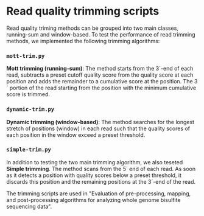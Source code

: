 # Read quality trimming scripts

Read quality triming methods can be grouped into two main classes,
running-sum and window-based. To test the performance of read trimming
methods, we implemented the following trimming algorithms:

### `mott-trim.py`
**Mott trimming (running-sum)**: The method starts from the 3´-end of
each read, subtracts a preset cutoff quality score from the quality
score at each position and adds the remainder to a cumulative score at
the position. The 3´ portion of the read starting from the position
with the minimum cumulative score is trimmed.

### `dynamic-trim.py`
**Dynamic trimming (window-based)**: The method searches for the longest
stretch of positions (window) in each read such that the quality scores
of each position in the window exceed a preset threshold.

### `simple-trim.py`
In addition to testing the two main trimming algorithm, we also teseted
**Simple trimming**. The method scans from the 5´ end of each read. As
soon as it detects a position with quality scores below a preset threshold,
it discards this position and the remaining positions at the 3´-end of
the read.

The trimming scripts are used in "Evaluation of pre-processing,
mapping, and post-processing algorithms for analyzing whole genome
bisulfite sequencing data".